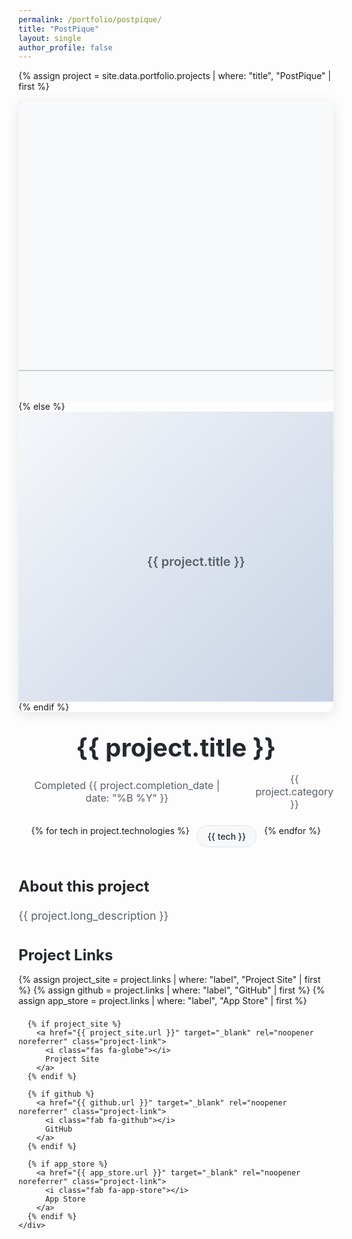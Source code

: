 ```yaml
---
permalink: /portfolio/postpique/
title: "PostPique"
layout: single
author_profile: false
---
```


{% assign project = site.data.portfolio.projects | where: "title", "PostPique" | first %}

<div class="project-header">
  <div class="project-hero">
    {% if project.image %}
      <img src="{{ project.image }}" alt="{{ project.title }}" class="project-hero-image app-hero-image">
    {% else %}
      <div class="project-placeholder">
        <i class="fas fa-image"></i>
        <span>{{ project.title }}</span>
      </div>
    {% endif %}
  </div>
  <div class="project-info">
    <h1 class="project-title">{{ project.title }}</h1>
    <div class="project-meta">
      <span class="project-date">
        <i class="far fa-calendar-alt"></i>
        Completed {{ project.completion_date | date: "%B %Y" }}
      </span>
      <span class="project-category">
        <i class="fas fa-tag"></i>
        {{ project.category }}
      </span>
    </div>
    <div class="project-technologies">
      {% for tech in project.technologies %}
        <span class="tech-tag">{{ tech }}</span>
      {% endfor %}
    </div>
  </div>
</div>

<div class="project-content">
  <div class="project-description">
    <h2>About this project</h2>
    <p>{{ project.long_description }}</p>
  </div>

  <div class="project-links">
    <h2>Project Links</h2>
    <div class="project-links-list">
      {% assign project_site = project.links | where: "label", "Project Site" | first %}
      {% assign github = project.links | where: "label", "GitHub" | first %}
      {% assign app_store = project.links | where: "label", "App Store" | first %}
      
      {% if project_site %}
        <a href="{{ project_site.url }}" target="_blank" rel="noopener noreferrer" class="project-link">
          <i class="fas fa-globe"></i>
          Project Site
        </a>
      {% endif %}
      
      {% if github %}
        <a href="{{ github.url }}" target="_blank" rel="noopener noreferrer" class="project-link">
          <i class="fab fa-github"></i>
          GitHub
        </a>
      {% endif %}
      
      {% if app_store %}
        <a href="{{ app_store.url }}" target="_blank" rel="noopener noreferrer" class="project-link">
          <i class="fab fa-app-store"></i>
          App Store
        </a>
      {% endif %}
    </div>
  </div>
</div>

<style>
.project-header {
  margin-bottom: 3rem;
}

.project-hero {
  margin-bottom: 2rem;
  border-radius: 12px;
  overflow: hidden;
  box-shadow: 0 4px 20px rgba(0,0,0,0.1);
}

.project-hero-image {
  width: 100%;
  height: 400px;
  object-fit: cover;
  object-position: bottom;
  transform: scale(1.5);
  transform-origin: bottom;
}

/* Special styling for app hero images */
.app-hero-image {
  object-fit: contain;
  background: #f8f9fa;
  padding: 2rem;
}

.project-placeholder {
  width: 100%;
  height: 400px;
  background: linear-gradient(135deg, #f5f7fa 0%, #c3cfe2 100%);
  display: flex;
  flex-direction: column;
  align-items: center;
  justify-content: center;
  color: #586069;
  font-size: 1.25rem;
  text-align: center;
  padding: 2rem;
}

.project-placeholder i {
  font-size: 4rem;
  margin-bottom: 1rem;
  opacity: 0.6;
}

.project-placeholder span {
  font-weight: 600;
}

.project-info {
  text-align: center;
}

.project-title {
  font-size: 2.5rem;
  font-weight: 700;
  margin: 0 0 1rem 0;
  color: #24292e;
}

.project-meta {
  display: flex;
  justify-content: center;
  gap: 2rem;
  margin-bottom: 1.5rem;
  color: #586069;
  font-size: 1rem;
}

.project-date,
.project-category {
  display: flex;
  align-items: center;
  gap: 0.5rem;
}

.project-technologies {
  display: flex;
  justify-content: center;
  gap: 0.75rem;
  flex-wrap: wrap;
}

.tech-tag {
  background: #f6f8fa;
  border: 1px solid #e1e4e8;
  border-radius: 20px;
  padding: 0.5rem 1rem;
  font-size: 0.875rem;
  color: #24292e;
  font-weight: 500;
}

.project-content {
  max-width: 800px;
  margin: 0 auto;
}

.project-description h2 {
  color: #24292e;
  margin-bottom: 1rem;
  font-size: 1.5rem;
}

.project-description p {
  color: #586069;
  line-height: 1.7;
  font-size: 1.1rem;
  margin-bottom: 2rem;
}

.project-links h2 {
  color: #24292e;
  margin-bottom: 1rem;
  font-size: 1.5rem;
}

.project-links-list {
  display: flex;
  flex-direction: column;
  gap: 0.5rem;
}

.project-link {
  display: inline-flex;
  align-items: center;
  gap: 0.5rem;
  color: #0366d6;
  text-decoration: none !important;
  font-size: 1rem;
  font-weight: 500;
  transition: color 0.2s ease;
}

.project-link:hover {
  color: #0256cc !important;
  text-decoration: none !important;
}

.project-link:focus,
.project-link:visited {
  text-decoration: none !important;
}

@media (max-width: 768px) {
  .project-title {
    font-size: 2rem;
  }
  
  .project-meta {
    flex-direction: column;
    gap: 0.5rem;
  }
  
  .project-hero-image,
  .project-placeholder {
    height: 250px;
  }
}
</style>

